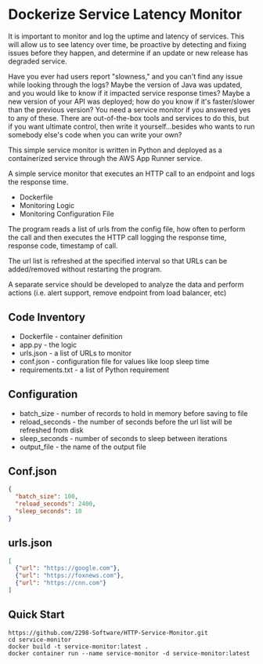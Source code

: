 # Dockerize Service Latency Monitor

It is important to monitor and log the uptime and latency of services.  This will allow us to see latency over time, be proactive by detecting and fixing issues before they happen, and determine if an update or new release has degraded service.

Have you ever had users report "slowness," and you can't find any issue while looking through the logs?  Maybe the version of Java was updated, and you would like to know if it impacted service response times?  Maybe a new version of your API was deployed; how do you know if it's faster/slower than the previous version?  You need a service monitor if you answered yes to any of these.  There are out-of-the-box tools and services to do this, but if you want ultimate control, then write it yourself...besides who wants to run somebody else's code when you can write your own?

This simple service monitor is written in Python and deployed as a containerized service through the AWS App Runner service.

A simple service monitor that executes an HTTP call to an endpoint and logs the response time.

- Dockerfile
- Monitoring Logic
- Monitoring Configuration File

The program reads a list of urls from the config file, how often to perform the call and then executes the HTTP call
logging the response time, response code, timestamp of call.

The url list is refreshed at the specified interval so that URLs can be added/removed without restarting the program.

A separate service should be developed to analyze the data and perform actions (i.e. alert support, remove endpoint from 
load balancer, etc)

## Code Inventory
- Dockerfile - container definition
- app.py - the logic
- urls.json - a list of URLs to monitor
- conf.json - configuration file for values like loop sleep time
- requirements.txt - a list of Python requirement

## Configuration
- batch_size - number of records to hold in memory before saving to file
- reload_seconds - the number of seconds before the url list will be refreshed from disk
- sleep_seconds - number of seconds to sleep between iterations
- output_file - the name of the output file

## Conf.json
```json
{
  "batch_size": 100,
  "reload_seconds": 2400,
  "sleep_seconds": 10
}
```

## urls.json
```json
[
  {"url": "https://google.com"},
  {"url": "https://foxnews.com"},
  {"url": "https://cnn.com"}
]
```

## Quick Start

```shell
https://github.com/2298-Software/HTTP-Service-Monitor.git
cd service-monitor
docker build -t service-monitor:latest .
docker container run --name service-monitor -d service-monitor:latest
```